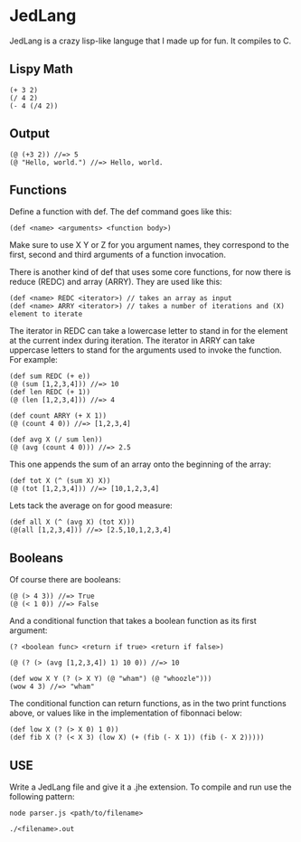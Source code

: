 JedLang
=======

JedLang is a crazy lisp-like languge that I made up for fun. It compiles to C.

Lispy Math
----------
```shell
(+ 3 2)
(/ 4 2)
(- 4 (/4 2))
```

Output
------
```shell
(@ (+3 2)) //=> 5
(@ "Hello, world.") //=> Hello, world.
```

Functions
---------

Define a function with def. The def command goes like this:

```shell
(def <name> <arguments> <function body>)
```
Make sure to use X Y or Z for you argument names, they correspond to the first, second and third arguments of a function invocation.    

There is another kind of def that uses some core functions, for now there is reduce (REDC) and array (ARRY). They are used like this:

```shell
(def <name> REDC <iterator>) // takes an array as input
(def <name> ARRY <iterator>) // takes a number of iterations and (X) element to iterate
```
The iterator in REDC can take a lowercase letter to stand in for the element at the current index during iteration. The iterator in ARRY can take uppercase letters to stand for the arguments used to invoke the function. For example:
```shell
(def sum REDC (+ e))
(@ (sum [1,2,3,4])) //=> 10
(def len REDC (+ 1))
(@ (len [1,2,3,4])) //=> 4

(def count ARRY (+ X 1))
(@ (count 4 0)) //=> [1,2,3,4]

(def avg X (/ sum len))
(@ (avg (count 4 0))) //=> 2.5
```
This one appends the sum of an array onto the beginning of the array:
```shell
(def tot X (^ (sum X) X))
(@ (tot [1,2,3,4])) //=> [10,1,2,3,4]
```
Lets tack the average on for good measure:
```shell
(def all X (^ (avg X) (tot X)))
(@(all [1,2,3,4])) //=> [2.5,10,1,2,3,4]
```

Booleans
--------
Of course there are booleans:
```shell
(@ (> 4 3)) //=> True
(@ (< 1 0)) //=> False
```
And a conditional function that takes a boolean function as its first argument:
```shell
(? <boolean func> <return if true> <return if false>)

(@ (? (> (avg [1,2,3,4]) 1) 10 0)) //=> 10

(def wow X Y (? (> X Y) (@ "wham") (@ "whoozle")))
(wow 4 3) //=> "wham"
```
The conditional function can return functions, as in the two print functions above, or values like in the implementation of fibonnaci below:

```shell
(def low X (? (> X 0) 1 0))
(def fib X (? (< X 3) (low X) (+ (fib (- X 1)) (fib (- X 2)))))
```

USE
---

Write a JedLang file and give it a .jhe extension. To compile and run use the following pattern:

```shell
node parser.js <path/to/filename>

./<filename>.out
```
